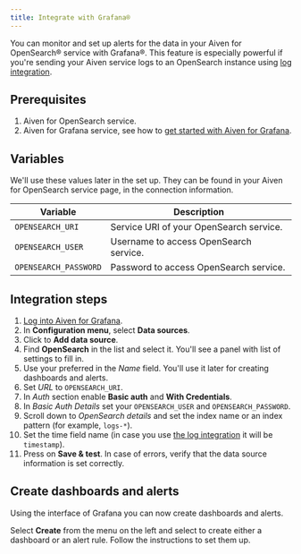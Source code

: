 ```yaml
---
title: Integrate with Grafana®
---
```


You can monitor and set up alerts for the data in your Aiven for
OpenSearch® service with Grafana®. This feature is especially powerful
if you're sending your Aiven service logs to an OpenSearch instance
using [log integration](opensearch-log-integration).

## Prerequisites

1.  Aiven for OpenSearch service.
2.  Aiven for Grafana service, see how to
    [get started with Aiven for Grafana](/docs/products/grafana/get-started).

## Variables

We\'ll use these values later in the set up. They can be found in your
Aiven for OpenSearch service page, in the connection information.

 | Variable              | Description                             |
 | --------------------- | --------------------------------------- |
 | `OPENSEARCH_URI`      | Service URI of your OpenSearch service. |
 | `OPENSEARCH_USER`     | Username to access OpenSearch service.  |
 | `OPENSEARCH_PASSWORD` | Password to access OpenSearch service.  |

## Integration steps

1.  [Log into Aiven for Grafana](/docs/products/grafana/howto/log-in).
2.  In **Configuration menu**, select **Data sources**.
3.  Click to **Add data source**.
4.  Find **OpenSearch** in the list and select it. You\'ll see a panel
    with list of settings to fill in.
5.  Use your preferred in the *Name* field. You\'ll use it later for
    creating dashboards and alerts.
6.  Set *URL* to `OPENSEARCH_URI`.
7.  In *Auth* section enable **Basic auth** and **With Credentials**.
8.  In *Basic Auth Details* set your `OPENSEARCH_USER` and
    `OPENSEARCH_PASSWORD`.
9.  Scroll down to *OpenSearch details* and set the index name or an
    index pattern (for example, `logs-*`).
10. Set the time field name (in case you use
    [the log integration](opensearch-log-integration) it will be `timestamp`).
11. Press on **Save & test**. In case of errors, verify that the data
    source information is set correctly.

## Create dashboards and alerts

Using the interface of Grafana you can now create dashboards and alerts.

Select **Create** from the menu on the left and select to create either
a dashboard or an alert rule. Follow the instructions to set them up.
